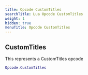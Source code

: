 ```yaml
---
title: Opcode CustomTitles
searchTitle: Lua Opcode CustomTitles
weight: 1
hidden: true
menuTitle: Opcode CustomTitles
---
```

## CustomTitles

This represents a CustomTitles opcode
```lua
Opcode.CustomTitles
```